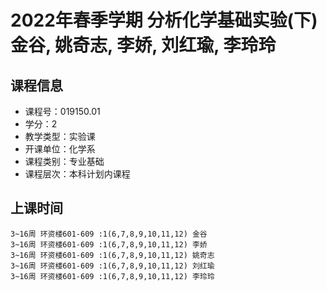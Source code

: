 # 2022年春季学期 分析化学基础实验(下) 金谷, 姚奇志, 李娇, 刘红瑜, 李玲玲






## 课程信息

- 课程号：019150.01
- 学分：2
- 教学类型：实验课
- 开课单位：化学系
- 课程类别：专业基础
- 课程层次：本科计划内课程

## 上课时间

```
3~16周 环资楼601-609 :1(6,7,8,9,10,11,12) 金谷
3~16周 环资楼601-609 :1(6,7,8,9,10,11,12) 李娇
3~16周 环资楼601-609 :1(6,7,8,9,10,11,12) 姚奇志
3~16周 环资楼601-609 :1(6,7,8,9,10,11,12) 刘红瑜
3~16周 环资楼601-609 :1(6,7,8,9,10,11,12) 李玲玲
```

